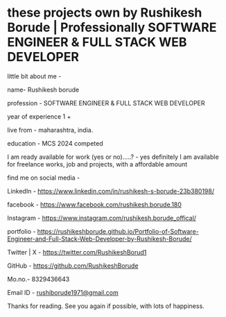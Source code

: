 

# these projects own by Rushikesh Borude | Professionally SOFTWARE ENGINEER & FULL STACK WEB DEVELOPER


little bit about me - 

name- Rushikesh borude

profession - SOFTWARE ENGINEER & FULL STACK WEB DEVELOPER

year of experience 1 +

live from - maharashtra, india.

education - MCS 2024 competed

I am ready available for work (yes or no).....?  -  yes definitely I am available for freelance works, job and projects, with a affordable amount


find me on social media - 

LinkedIn -  https://www.linkedin.com/in/rushikesh-s-borude-23b380198/ 

facebook -  https://www.facebook.com/rushikesh.borude.180 

Instagram - https://www.instagram.com/rushikesh.borude_offical/

portfolio - https://rushikeshborude.github.io/Portfolio-of-Software-Engineer-and-Full-Stack-Web-Developer-by-Rushikesh-Borude/

Twitter | X - https://twitter.com/RushikeshBorud1 

GitHub -  https://github.com/RushikeshBorude 

Mo.no.- 8329436643	

Email ID - rushiborude1971@gmail.com


Thanks for reading. See you again if possible, with lots of happiness.

